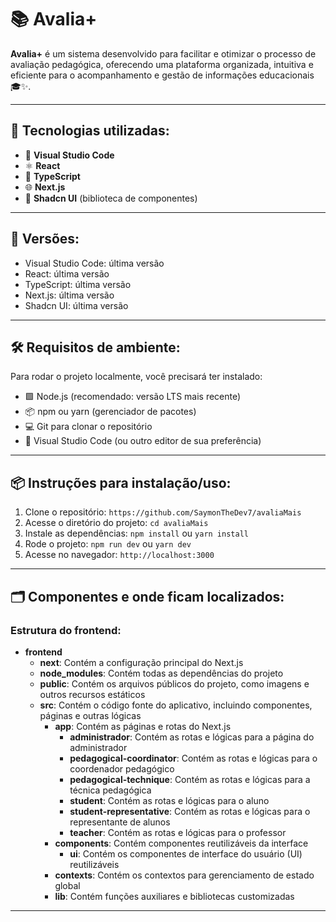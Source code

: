 # 📚 Avalia+

**Avalia+** é um sistema desenvolvido para facilitar e otimizar o processo de avaliação pedagógica, oferecendo uma plataforma organizada, intuitiva e eficiente para o acompanhamento e gestão de informações educacionais 🎓✨.

---

## 🚀 Tecnologias utilizadas:

- 🧠 **Visual Studio Code**
- ⚛️ **React**
- 🔷 **TypeScript**
- 🌐 **Next.js**
- 🧱 **Shadcn UI** (biblioteca de componentes)

---

## 🧩 Versões:

- Visual Studio Code: última versão
- React: última versão
- TypeScript: última versão
- Next.js: última versão
- Shadcn UI: última versão

---

## 🛠️ Requisitos de ambiente:

Para rodar o projeto localmente, você precisará ter instalado:

- 🟩 Node.js (recomendado: versão LTS mais recente)
- 📦 npm ou yarn (gerenciador de pacotes)
- 💻 Git para clonar o repositório
- 🧠 Visual Studio Code (ou outro editor de sua preferência)

---

## 📦 Instruções para instalação/uso:

1. Clone o repositório: `https://github.com/SaymonTheDev7/avaliaMais`
2. Acesse o diretório do projeto: `cd avaliaMais`
3. Instale as dependências: `npm install` ou `yarn install`
4. Rode o projeto: `npm run dev` ou `yarn dev`
5. Acesse no navegador: `http://localhost:3000`

---

## 🗂️ Componentes e onde ficam localizados:

### Estrutura do **frontend**:

- **frontend**  
  - **next**: Contém a configuração principal do Next.js  
  - **node_modules**: Contém todas as dependências do projeto  
  - **public**: Contém os arquivos públicos do projeto, como imagens e outros recursos estáticos  
  - **src**: Contém o código fonte do aplicativo, incluindo componentes, páginas e outras lógicas  
    - **app**: Contém as páginas e rotas do Next.js  
      - **administrador**: Contém as rotas e lógicas para a página do administrador  
      - **pedagogical-coordinator**: Contém as rotas e lógicas para o coordenador pedagógico  
      - **pedagogical-technique**: Contém as rotas e lógicas para a técnica pedagógica  
      - **student**: Contém as rotas e lógicas para o aluno  
      - **student-representative**: Contém as rotas e lógicas para o representante de alunos  
      - **teacher**: Contém as rotas e lógicas para o professor  
    - **components**: Contém componentes reutilizáveis da interface  
      - **ui**: Contém os componentes de interface do usuário (UI) reutilizáveis  
    - **contexts**: Contém os contextos para gerenciamento de estado global  
    - **lib**: Contém funções auxiliares e bibliotecas customizadas

---

